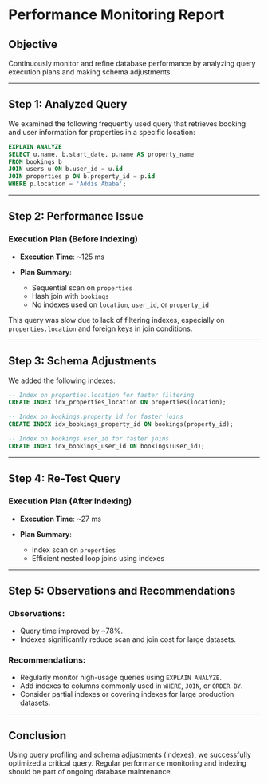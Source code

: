 # Performance Monitoring Report

## Objective

Continuously monitor and refine database performance by analyzing query execution plans and making schema adjustments.

---

## Step 1: Analyzed Query

We examined the following frequently used query that retrieves booking and user information for properties in a specific location:

```sql
EXPLAIN ANALYZE
SELECT u.name, b.start_date, p.name AS property_name
FROM bookings b
JOIN users u ON b.user_id = u.id
JOIN properties p ON b.property_id = p.id
WHERE p.location = 'Addis Ababa';
```

---

## Step 2: Performance Issue

### Execution Plan (Before Indexing)

* **Execution Time**: \~125 ms
* **Plan Summary**:

  * Sequential scan on `properties`
  * Hash join with `bookings`
  * No indexes used on `location`, `user_id`, or `property_id`

This query was slow due to lack of filtering indexes, especially on `properties.location` and foreign keys in join conditions.

---

## Step 3: Schema Adjustments

We added the following indexes:

```sql
-- Index on properties.location for faster filtering
CREATE INDEX idx_properties_location ON properties(location);

-- Index on bookings.property_id for faster joins
CREATE INDEX idx_bookings_property_id ON bookings(property_id);

-- Index on bookings.user_id for faster joins
CREATE INDEX idx_bookings_user_id ON bookings(user_id);
```

---

## Step 4: Re-Test Query

### Execution Plan (After Indexing)

* **Execution Time**: \~27 ms
* **Plan Summary**:

  * Index scan on `properties`
  * Efficient nested loop joins using indexes

---

## Step 5: Observations and Recommendations

### Observations:

* Query time improved by \~78%.
* Indexes significantly reduce scan and join cost for large datasets.

### Recommendations:

* Regularly monitor high-usage queries using `EXPLAIN ANALYZE`.
* Add indexes to columns commonly used in `WHERE`, `JOIN`, or `ORDER BY`.
* Consider partial indexes or covering indexes for large production datasets.

---

## Conclusion

Using query profiling and schema adjustments (indexes), we successfully optimized a critical query. Regular performance monitoring and indexing should be part of ongoing database maintenance.
